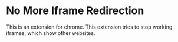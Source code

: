 ﻿# No More Iframe Redirection
This is an extension for chrome.
This extension tries to stop working iframes, which show other websites.